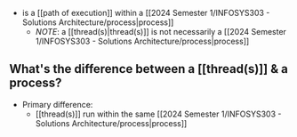 - is a [[path of execution]] within a [[2024 Semester 1/INFOSYS303 - Solutions Architecture/process|process]]
	- *NOTE*: a [[thread(s)|thread(s)]] is not necessarily a [[2024 Semester 1/INFOSYS303 - Solutions Architecture/process|process]]
## What's the difference between a [[thread(s)]] & a process?
- Primary difference:
	- [[thread(s)]] run within the same [[2024 Semester 1/INFOSYS303 - Solutions Architecture/process|process]] 